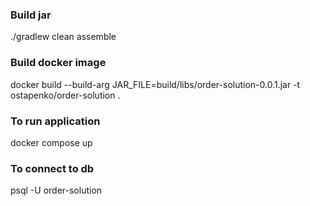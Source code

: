 ### Build jar
./gradlew clean assemble

### Build docker image
docker build --build-arg JAR_FILE=build/libs/order-solution-0.0.1.jar -t ostapenko/order-solution .

### To run application 
docker compose up

### To connect to db
psql -U order-solution